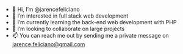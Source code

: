 - 👋 Hi, I’m @jarencefeliciano
- 👀 I’m interested in full stack web development
- 🌱 I’m currently learning the back-end web development with PHP
- 💞️ I’m looking to collaborate on large projects
- 📫 You can reach me out by sending me a private message on jarence.feliciano@gmail.com

<!---
jarencefeliciano/jarencefeliciano is a ✨ special ✨ repository because its `README.md` (this file) appears on your GitHub profile.
You can click the Preview link to take a look at your changes.
--->
